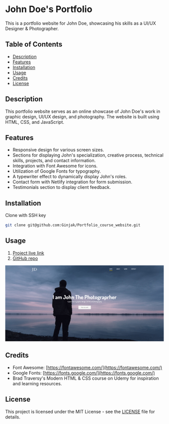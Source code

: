 # John Doe's Portfolio

This is a portfolio website for John Doe, showcasing his skills as a UI/UX Designer & Photographer.

## Table of Contents

- [Description](#description)
- [Features](#features)
- [Installation](#installation)
- [Usage](#usage)
- [Credits](#credits)
- [License](#license)

## Description

This portfolio website serves as an online showcase of John Doe's work in graphic design, UI/UX design, and photography. The website is built using HTML, CSS, and JavaScript.

## Features

- Responsive design for various screen sizes.
- Sections for displaying John's specialization, creative process, technical skills, projects, and contact information.
- Integration with Font Awesome for icons.
- Utilization of Google Fonts for typography.
- A typewriter effect to dynamically display John's roles.
- Contact form with Netlify integration for form submission.
- Testimonials section to display client feedback.

## Installation

Clone with SSH key

```bash
git clone git@github.com:Ginjak/Portfolio_course_website.git
```

## Usage

1. [Project live link](https://objective-wright-f89c90.netlify.app/)
2. [GitHub repo](https://github.com/Ginjak/Portfolio_course_website)

![image info](./dist/img/john_doe_portfolio.png)

## Credits

- Font Awesome: [https://fontawesome.com/](https://fontawesome.com/)
- Google Fonts: [https://fonts.google.com/](https://fonts.google.com/)
- Brad Traversy's Modern HTML & CSS course on Udemy for inspiration and learning resources.

## License

This project is licensed under the MIT License - see the [LICENSE](LICENSE) file for details.
